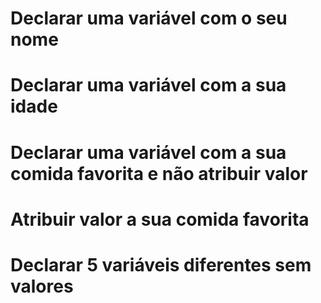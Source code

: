 # Declarar uma variável com o seu nome

# Declarar uma variável com a sua idade

# Declarar uma variável com a sua comida favorita e não atribuir valor

# Atribuir valor a sua comida favorita

# Declarar 5 variáveis diferentes sem valores